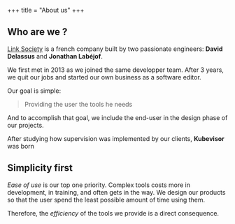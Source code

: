 +++
title = "About us"
+++

## Who are we ?

[Link Society](https://link-society.com) is a french company built by two
passionate engineers: **David Delassus** and **Jonathan Labéjof**.

We first met in 2013 as we joined the same developper team. After 3 years, we
quit our jobs and started our own business as a software editor.

Our goal is simple:

> Providing the user the tools he needs

And to accomplish that goal, we include the end-user in the design phase of our
projects.

After studying how supervision was implemented by our clients, **Kubevisor** was
born

## Simplicity first

*Ease of use* is our top one priority. Complex tools costs more in development,
in training, and often gets in the way. We design our products so that the user
spend the least possible amount of time using them.

Therefore, the *efficiency* of the tools we provide is a direct consequence.